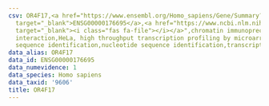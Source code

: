 ```yaml
---
csv: OR4F17,<a href="https://www.ensembl.org/Homo_sapiens/Gene/Summary?db=core;g=ENSG00000176695"
  target="_blank">ENSG00000176695</a>,<a href="https://www.ncbi.nlm.nih.gov/pubmed/17216044"
  target="_blank"><i class="fas fa-file"></i></a>",chromatin immunoprecipitation assay,direct
  interaction,HeLa, high throughput transcription profiling by microarray,nucleotide
  sequence identification,nucleotide sequence identification,transcriptional regulation,
data_alias: OR4F17
data_id: ENSG00000176695
data_numevidence: 1
data_species: Homo sapiens
data_taxid: '9606'
title: OR4F17
---
```

